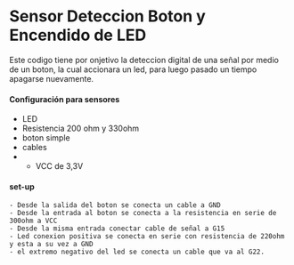 # Sensor Deteccion Boton y Encendido de LED
Este codigo tiene por onjetivo la deteccion digital de una señal por medio de un boton, la cual accionara un led, para luego pasado un tiempo apagarse nuevamente.

#### Configuración para sensores
  - LED
  - Resistencia 200 ohm y 330ohm
  - boton simple
  - cables
  - - VCC de 3,3V
 
#### set-up
    - Desde la salida del boton se conecta un cable a GND
    - Desde la entrada al boton se conecta a la resistencia en serie de 300ohm a VCC
    - Desde la misma entrada conectar cable de señal a G15
    - Led conexion positiva se conecta en serie con resistencia de 220ohm y esta a su vez a GND
    - el extremo negativo del led se conecta un cable que va al G22.